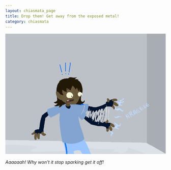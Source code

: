 ```yaml
---
layout: chiasmata_page
title: Drop them! Get away from the exposed metal!
category: chiasmata
---
```


![010](/chiasmata/images/narrative/009.png)

*Aaaaaah! Why won't it stop sparking get it off!*